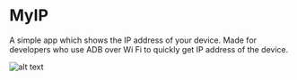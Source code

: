 # MyIP
A simple app which shows the IP address of your device. Made for developers who use ADB over Wi Fi to quickly get IP address of the device.

![alt text](https://photos.app.goo.gl/yZ7HHFQdJBgTBXqT2)
